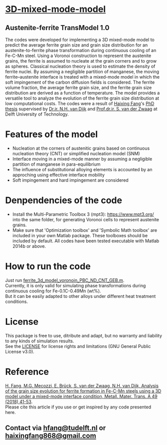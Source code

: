 # [3D-mixed-mode-model](https://github.com/haixingfang/3D-mixed-mode-model)
## Austenite-ferrite TransModel 1.0
The codes were developed for implementing a 3D mixed-mode model to predict the average ferrite grain size and grain size distribution for an austenite-to-ferrite phase transformation during continuous cooling of an Fe-C-Mn steel. Using a Voronoi construction to represent the austenite grains, the ferrite is assumed to nucleate at the grain corners and to grow as spheres. Classical nucleation theory is used to estimate the density of ferrite nuclei. By assuming a negligible partition of manganese, the moving ferrite–austenite interface is treated with a mixed-mode model in which the soft impingement of the carbon diffusion fields is considered. The ferrite volume fraction, the average ferrite grain size, and the ferrite grain size distribution are derived as a function of temperature. The model provides a versatile tool to analyze the evolution of the ferrite grain size distribution at low computational costs. The codes were a result of [Haixing Fang](https://orcid.org/0000-0001-8114-5276)'s [PhD thesis](https://repository.tudelft.nl/islandora/object/uuid%3Aecd8e101-3164-4227-b47b-13a04bc4b8fb?collection=research) supervised by [Dr.ir. N.H. van Dijk](https://www.tudelft.nl/en/faculty-of-applied-sciences/about-faculty/departments/radiation-science-technology/research/research-groups/fundamental-aspects-of-materials-and-energy/people/niels-van-dijk/) and [Prof.dr.ir. S. van der Zwaag](https://www.tudelft.nl/lr/organisatie/afdelingen/aerospace-structures-and-materials/novel-aerospace-materials/people/personal-pages-novam/academic-staff/s-van-der-zwaag-sybrand/) at Delft University of Technology.

# Features of the model
- Nucleation at the corners of austenitic grains based on continuous nucleation theory (CNT) or simplified nucleation model (SNM) 
- Interface moving in a mixed-mode manner by assuming a negligible partition of manganese in para-equilibrium
- The influence of substitutional alloying elements is accounted by an approching using effective interface mobility 
- Soft impingement and hard impingement are considered

# Denpendencies of the code
- Install the Multi-Parametric Toolbox 3 (mpt3): https://www.mpt3.org/ into the same folder, for generating Voronoi cells to represent austenite grains.
- Make sure that 'Optimization toolbox' and 'Symbolic Math toolbox' are included in your own Matlab package. These toolboxes should be included by default.
All codes have been tested executable with Matlab 2014b or above.

# How to run the code
Just run [ferrite_3d_model_voronoin_PBC_ND_CNT_GEB.m](https://github.com/haixingfang/3D-mixed-mode-model/blob/master/ferrite_3d_model_voronoin_PBC_ND_CNT.m). <br>
Currently, it is only valid for simulating phase transformations during continuous cooling for Fe-0.1C-0.49Mn (wt%). <br>
But it can be easily adapted to other alloys under different heat treatment conditions.

# License
This package is free to use, ditribute and adapt, but no warranty and liability to any kinds of simulation results. <br>
See the [LICENSE](https://github.com/haixingfang/3D-mixed-mode-model/blob/master/LICENSE) for license rights and limitations (GNU General Public License v3.0).

# Reference
[H. Fang, M.G. Mecozzi, E. Brϋck, S. van der Zwaag, N.H. van Dijk, Analysis of the grain size evolution for ferrite formation in Fe-C-Mn steels using a 3D model under a mixed-mode interface condition, Metall. Mater. Trans. A 49 (2018) 41-53](https://link.springer.com/content/pdf/10.1007/s11661-017-4397-y.pdf). <br>
Please cite this article if you use or get inspired by any code presented here.

## Contact via hfang@tudelft.nl or haixingfang868@gmail.com
